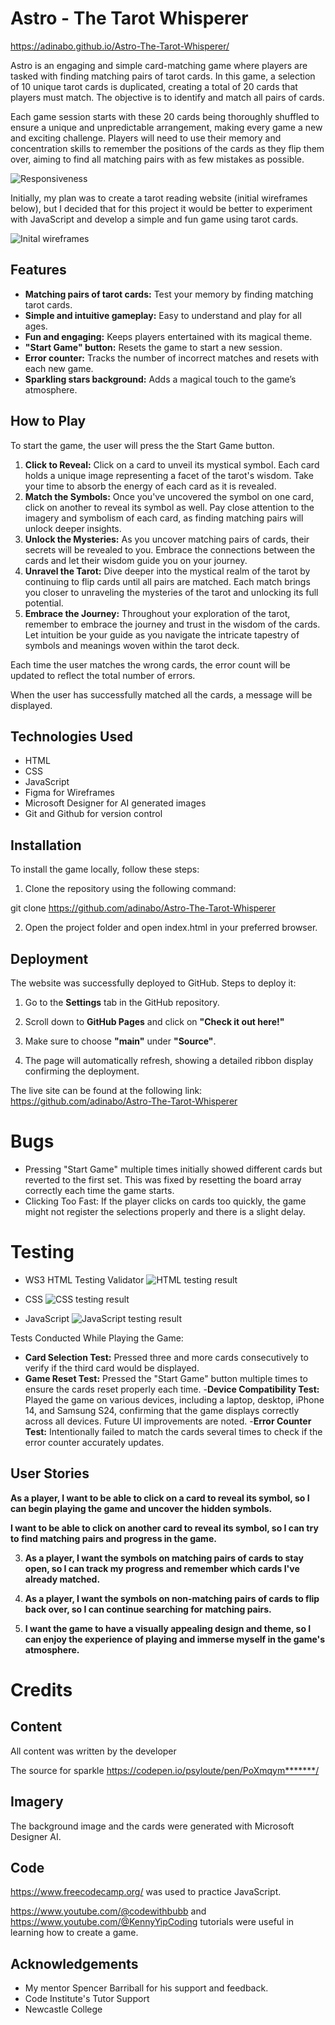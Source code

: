# Astro - The Tarot Whisperer
https://adinabo.github.io/Astro-The-Tarot-Whisperer/

Astro is an engaging and simple card-matching game where players are tasked with finding matching pairs of tarot cards. In this game, a selection of 10 unique tarot cards is duplicated, creating a total of 20 cards that players must match. The objective is to identify and match all pairs of cards.

Each game session starts with these 20 cards being thoroughly shuffled to ensure a unique and unpredictable arrangement, making every game a new and exciting challenge. Players will need to use their memory and concentration skills to remember the positions of the cards as they flip them over, aiming to find all matching pairs with as few mistakes as possible.

![Responsiveness](/assets/images/responsive.jpg)


Initially, my plan was to create a tarot reading website (initial wireframes below), but I decided that for this project it would be better to experiment with JavaScript and develop a simple and fun game using tarot cards.

![Inital wireframes](/assets/images/wireframe1.jpg)

## Features

- **Matching pairs of tarot cards:** Test your memory by finding matching tarot cards.
- **Simple and intuitive gameplay:** Easy to understand and play for all ages.
- **Fun and engaging:** Keeps players entertained with its magical theme.
- **"Start Game" button:** Resets the game to start a new session.
- **Error counter:** Tracks the number of incorrect matches and resets with each new game.
- **Sparkling stars background:** Adds a magical touch to the game’s atmosphere.

## How to Play

To start the game, the user will press the the Start Game button.

1. **Click to Reveal:** Click on a card to unveil its mystical symbol. Each card holds a unique image representing a facet of the tarot's wisdom. Take your time to absorb the energy of each card as it is revealed.
2. **Match the Symbols:** Once you've uncovered the symbol on one card, click on another to reveal its symbol as well. Pay close attention to the imagery and symbolism of each card, as finding matching pairs will unlock deeper insights.
3. **Unlock the Mysteries:** As you uncover matching pairs of cards, their secrets will be revealed to you. Embrace the connections between the cards and let their wisdom guide you on your journey.
4. **Unravel the Tarot:** Dive deeper into the mystical realm of the tarot by continuing to flip cards until all pairs are matched. Each match brings you closer to unraveling the mysteries of the tarot and unlocking its full potential.
5. **Embrace the Journey:** Throughout your exploration of the tarot, remember to embrace the journey and trust in the wisdom of the cards. Let intuition be your guide as you navigate the intricate tapestry of symbols and meanings woven within the tarot deck.

Each time the user matches the wrong cards, the error count will be updated to reflect the total number of errors.

When the user has successfully matched all the cards, a message will be displayed.

## Technologies Used

- HTML
- CSS
- JavaScript
- Figma for Wireframes
- Microsoft Designer for AI generated images
- Git and Github for version control

## Installation

To install the game locally, follow these steps:

1. Clone the repository using the following command:

git clone https://github.com/adinabo/Astro-The-Tarot-Whisperer

2. Open the project folder and open index.html in your preferred browser.

## Deployment

The website was successfully deployed to GitHub. Steps to deploy it:

1. Go to the **Settings** tab in the GitHub repository.

2. Scroll down to **GitHub Pages** and click on **"Check it out here!"**

3. Make sure to choose **"main"** under **"Source"**.

4. The page will automatically refresh, showing a detailed ribbon display confirming the deployment.

The live site can be found at the following link: https://github.com/adinabo/Astro-The-Tarot-Whisperer

# Bugs
- Pressing "Start Game" multiple times initially showed different cards but reverted to the first set. This was fixed by resetting the board array correctly each time the game starts.
- Clicking Too Fast: If the player clicks on cards too quickly, the game might not register the selections properly and there is a slight delay.

# Testing
- WS3 HTML Testing Validator
![HTML testing result](/assets/images/test1.jpg)

- CSS 
![CSS testing result](/assets/images/test2.jpg)

- JavaScript
![JavaScript testing result](/assets/images/test3.jpg)

Tests Conducted While Playing the Game:
- **Card Selection Test:** Pressed three and more cards consecutively to verify if the third card would be displayed.
- **Game Reset Test:** Pressed the "Start Game" button multiple times to ensure the cards reset properly each time.
-**Device Compatibility Test:** Played the game on various devices, including a laptop, desktop, iPhone 14, and Samsung S24, confirming that the game displays correctly across all devices. Future UI improvements are noted.
-**Error Counter Test:** Intentionally failed to match the cards several times to check if the error counter accurately updates.


## User Stories

**As a player, I want to be able to click on a card to reveal its symbol, so I can begin playing the game and uncover the hidden symbols.**

**I want to be able to click on another card to reveal its symbol, so I can try to find matching pairs and progress in the game.**

3. **As a player, I want the symbols on matching pairs of cards to stay open, so I can track my progress and remember which cards I've already matched.**

4. **As a player, I want the symbols on non-matching pairs of cards to flip back over, so I can continue searching for matching pairs.**

5. **I want the game to have a visually appealing design and theme, so I can enjoy the experience of playing and immerse myself in the game's atmosphere.**

# Credits

## Content

All content was written by the developer

The source for sparkle https://codepen.io/psyloute/pen/PoXmqym*******/

## Imagery

The background image and the cards were generated with Microsoft Designer AI.

## Code
https://www.freecodecamp.org/ was used to practice JavaScript.

https://www.youtube.com/@codewithbubb and https://www.youtube.com/@KennyYipCoding
tutorials were useful in learning how to create a game.

## Acknowledgements

- My mentor Spencer Barriball for his support and feedback.
- Code Institute's Tutor Support
- Newcastle College
